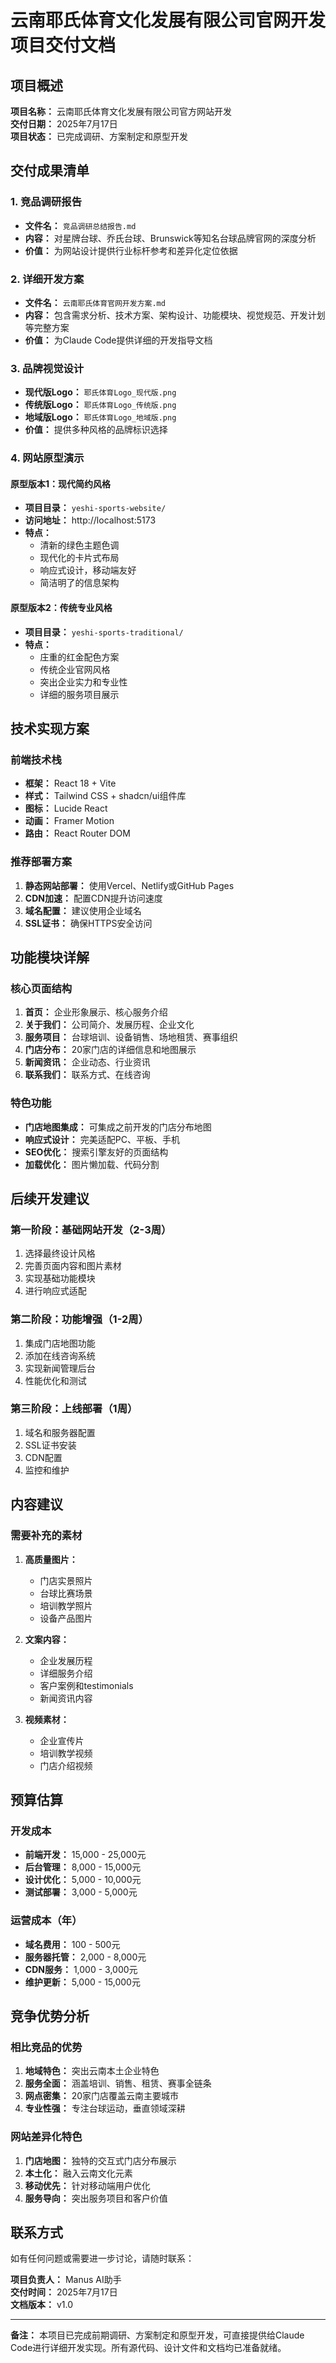 # 云南耶氏体育文化发展有限公司官网开发项目交付文档

## 项目概述

**项目名称：** 云南耶氏体育文化发展有限公司官方网站开发  
**交付日期：** 2025年7月17日  
**项目状态：** 已完成调研、方案制定和原型开发  

## 交付成果清单

### 1. 竞品调研报告
- **文件名：** `竞品调研总结报告.md`
- **内容：** 对星牌台球、乔氏台球、Brunswick等知名台球品牌官网的深度分析
- **价值：** 为网站设计提供行业标杆参考和差异化定位依据

### 2. 详细开发方案
- **文件名：** `云南耶氏体育官网开发方案.md`
- **内容：** 包含需求分析、技术方案、架构设计、功能模块、视觉规范、开发计划等完整方案
- **价值：** 为Claude Code提供详细的开发指导文档

### 3. 品牌视觉设计
- **现代版Logo：** `耶氏体育Logo_现代版.png`
- **传统版Logo：** `耶氏体育Logo_传统版.png`
- **地域版Logo：** `耶氏体育Logo_地域版.png`
- **价值：** 提供多种风格的品牌标识选择

### 4. 网站原型演示

#### 原型版本1：现代简约风格
- **项目目录：** `yeshi-sports-website/`
- **访问地址：** http://localhost:5173
- **特点：** 
  - 清新的绿色主题色调
  - 现代化的卡片式布局
  - 响应式设计，移动端友好
  - 简洁明了的信息架构

#### 原型版本2：传统专业风格
- **项目目录：** `yeshi-sports-traditional/`
- **特点：**
  - 庄重的红金配色方案
  - 传统企业官网风格
  - 突出企业实力和专业性
  - 详细的服务项目展示

## 技术实现方案

### 前端技术栈
- **框架：** React 18 + Vite
- **样式：** Tailwind CSS + shadcn/ui组件库
- **图标：** Lucide React
- **动画：** Framer Motion
- **路由：** React Router DOM

### 推荐部署方案
1. **静态网站部署：** 使用Vercel、Netlify或GitHub Pages
2. **CDN加速：** 配置CDN提升访问速度
3. **域名配置：** 建议使用企业域名
4. **SSL证书：** 确保HTTPS安全访问

## 功能模块详解

### 核心页面结构
1. **首页：** 企业形象展示、核心服务介绍
2. **关于我们：** 公司简介、发展历程、企业文化
3. **服务项目：** 台球培训、设备销售、场地租赁、赛事组织
4. **门店分布：** 20家门店的详细信息和地图展示
5. **新闻资讯：** 企业动态、行业资讯
6. **联系我们：** 联系方式、在线咨询

### 特色功能
- **门店地图集成：** 可集成之前开发的门店分布地图
- **响应式设计：** 完美适配PC、平板、手机
- **SEO优化：** 搜索引擎友好的页面结构
- **加载优化：** 图片懒加载、代码分割

## 后续开发建议

### 第一阶段：基础网站开发（2-3周）
1. 选择最终设计风格
2. 完善页面内容和图片素材
3. 实现基础功能模块
4. 进行响应式适配

### 第二阶段：功能增强（1-2周）
1. 集成门店地图功能
2. 添加在线咨询系统
3. 实现新闻管理后台
4. 性能优化和测试

### 第三阶段：上线部署（1周）
1. 域名和服务器配置
2. SSL证书安装
3. CDN配置
4. 监控和维护

## 内容建议

### 需要补充的素材
1. **高质量图片：**
   - 门店实景照片
   - 台球比赛场景
   - 培训教学照片
   - 设备产品图片

2. **文案内容：**
   - 企业发展历程
   - 详细服务介绍
   - 客户案例和testimonials
   - 新闻资讯内容

3. **视频素材：**
   - 企业宣传片
   - 培训教学视频
   - 门店介绍视频

## 预算估算

### 开发成本
- **前端开发：** 15,000 - 25,000元
- **后台管理：** 8,000 - 15,000元
- **设计优化：** 5,000 - 10,000元
- **测试部署：** 3,000 - 5,000元

### 运营成本（年）
- **域名费用：** 100 - 500元
- **服务器托管：** 2,000 - 8,000元
- **CDN服务：** 1,000 - 3,000元
- **维护更新：** 5,000 - 15,000元

## 竞争优势分析

### 相比竞品的优势
1. **地域特色：** 突出云南本土企业特色
2. **服务全面：** 涵盖培训、销售、租赁、赛事全链条
3. **网点密集：** 20家门店覆盖云南主要城市
4. **专业性强：** 专注台球运动，垂直领域深耕

### 网站差异化特色
1. **门店地图：** 独特的交互式门店分布展示
2. **本土化：** 融入云南文化元素
3. **移动优先：** 针对移动端用户优化
4. **服务导向：** 突出服务项目和客户价值

## 联系方式

如有任何问题或需要进一步讨论，请随时联系：

**项目负责人：** Manus AI助手  
**交付时间：** 2025年7月17日  
**文档版本：** v1.0  

---

**备注：** 本项目已完成前期调研、方案制定和原型开发，可直接提供给Claude Code进行详细开发实现。所有源代码、设计文件和文档均已准备就绪。

